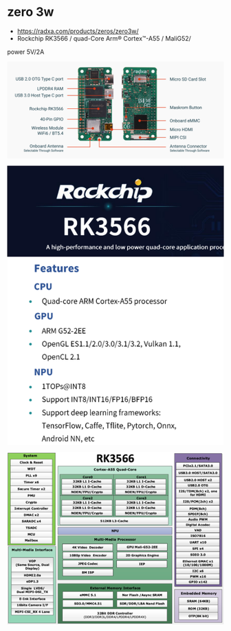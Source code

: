 # zero 3w

* https://radxa.com/products/zeros/zero3w/
* Rockchip RK3566 / quad-Core Arm® Cortex™-A55 / MaliG52/ 

power  5V/2A

![alt text](image-1.png)

![alt text](image.png)

![alt text](image-2.png)